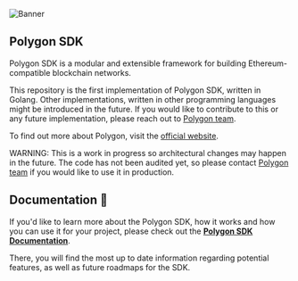 
![Banner](.github/banner.png)

## Polygon SDK

Polygon SDK is a modular and extensible framework for building Ethereum-compatible blockchain networks.

This repository is the first implementation of Polygon SDK, written in Golang. Other implementations, written in other programming languages might be introduced in the future. If you would like to contribute to this or any future implementation, please reach out to [Polygon team](mailto:contact@polygon.technology).

To find out more about Polygon, visit the [official website](https://polygon.technology/).

WARNING: This is a work in progress so architectural changes may happen in the future. The code has not been audited yet, so please contact [Polygon team](mailto:contact@polygon.technology) if you would like to use it in production.

## Documentation 📝

If you'd like to learn more about the Polygon SDK, how it works and how you can use it for your project,
please check out the **[Polygon SDK Documentation](https://sdk-docs.polygon.technology)**.

There, you will find the most up to date information regarding potential features, as well as future roadmaps for the SDK.
